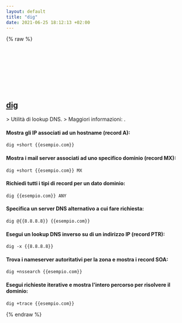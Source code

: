 ```yaml
---
layout: default
title: "dig"
date: 2021-06-25 18:12:13 +02:00
---
```

{% raw %}
<h2 id="dig">
  <a href="/it/common/dig.html">dig</a> <a href="#dig"><svg class="icon">
    <use href="/assets/images/unicode_sprite.svg#link" />
  </svg></a>
</h2>
> Utilità di lookup DNS.
> Maggiori informazioni: <https://manpages.debian.org/dnsutils/dig.1.html>.

#### Mostra gli IP associati ad un hostname (record A):
```shell
dig +short {{esempio.com}}
```
#### Mostra i mail server associati ad uno specifico dominio (record MX):
```shell
dig +short {{esempio.com}} MX
```
#### Richiedi tutti i tipi di record per un dato dominio:
```shell
dig {{esempio.com}} ANY
```
#### Specifica un server DNS alternativo a cui fare richiesta:
```shell
dig @{{8.8.8.8}} {{esempio.com}}
```
#### Esegui un lookup DNS inverso su di un indirizzo IP (record PTR):
```shell
dig -x {{8.8.8.8}}
```
#### Trova i nameserver autoritativi per la zona e mostra i record SOA:
```shell
dig +nssearch {{esempio.com}}
```
#### Esegui richieste iterative e mostra l'intero percorso per risolvere il dominio:
```shell
dig +trace {{esempio.com}}
```
{% endraw %}